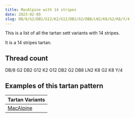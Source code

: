 ```yaml
---
title: MacAlpine with 14 stripes
date: 2023-02-05
slug: DB/8/G2/DB2/G12/K2/G12/DB2/G2/DB8/LN2/K8/G2/K8/Y/4
---
```

This is a list of all the tartan sett variants with 14 stripes.

It is a 14 stripes tartan.


## Thread count
DB/8 G2 DB2 G12 K2 G12 DB2 G2 DB8 LN2 K8 G2 K8 Y/4

## Examples of this tartan pattern

| Tartan Variants |
|---------------|
| [MacAlpine](/variants/db/8/g2/db2/g12/k2/g12/db2/g2/db8/ln2/k8/g2/k8/y/4-db102040-g008000-k000000-lne0e0e0-yf0c000)||
